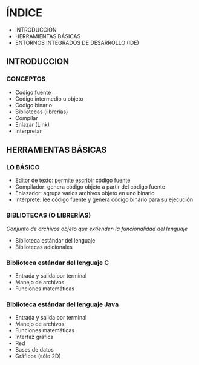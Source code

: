 # ÍNDICE
  * INTRODUCCION
  * HERRAMIENTAS BÁSICAS
  * ENTORNOS INTEGRADOS DE DESARROLLO (IDE)


## INTRODUCCION
  ### CONCEPTOS
   * Codigo fuente
   * Codigo intermedio u objeto
   * Codigo binario
   * Bibliotecas (librerías)
   * Compilar
   * Enlazar (Link)
   * Interpretar

## HERRAMIENTAS BÁSICAS
  ### LO BÁSICO
   * Editor de texto: permite escribir código fuente
   * Compilador: genera código objeto a partir del código fuente
   * Enlazador: agrupa varios archivos objeto en uno binario
   * Interprete: lee código fuente y genera código binario para su ejecución
    
  ### BIBLIOTECAS (O LIBRERÍAS)
   _Conjunto de archivos objeto que extienden la funcionalidad del lenguaje_
   * Biblioteca estándar del lenguaje
   * Bibliotecas adicionales
  
  ### Biblioteca estándar del lenguaje C
   * Entrada y salida por terminal
   * Manejo de archivos
   * Funciones matemáticas
  ### Biblioteca estándar del lenguaje Java
   * Entrada y salida por terminal
   * Manejo de archivos
   * Funciones matemáticas
   * Interfaz gráfica
   * Red
   * Bases de datos
   * Gráficos (sólo 2D)
    
